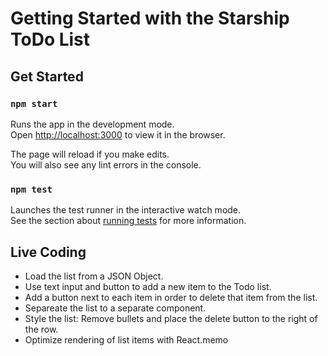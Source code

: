 # Getting Started with the Starship ToDo List

##  Get Started

### `npm start`

Runs the app in the development mode.\
Open [http://localhost:3000](http://localhost:3000) to view it in the browser.

The page will reload if you make edits.\
You will also see any lint errors in the console.

### `npm test`

Launches the test runner in the interactive watch mode.\
See the section about [running tests](https://facebook.github.io/create-react-app/docs/running-tests) for more information.

## Live Coding

- Load the list from a JSON Object.
- Use text input and button to add a new item to the Todo list.
- Add a button next to each item in order to delete that item from the list.
- Separeate the list to a separate component.
- Style the list: Remove bullets and place the delete button to the right of the row.
- Optimize rendering of list items with React.memo
